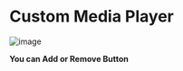 # Custom Media Player

![image](https://github.com/arifkembiri/Custom-Media-Player/assets/110958613/12296c3d-dfd6-4117-bca9-eaf42f9c91f8)


**You can Add or Remove Button**
